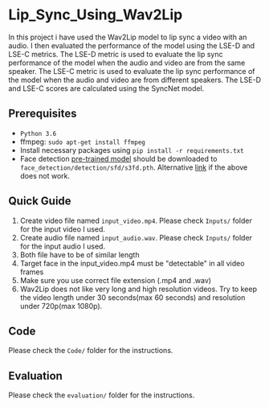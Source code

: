 # Lip_Sync_Using_Wav2Lip
 
In this project i have used the Wav2Lip model to lip sync a video with an audio. 
I then evaluated the performance of the model using the LSE-D and LSE-C metrics. The LSE-D metric is used to evaluate the lip sync performance of the model when the audio and video are from the same speaker. The LSE-C metric is used to evaluate the lip sync performance of the model when the audio and video are from different speakers. The LSE-D and LSE-C scores are calculated using the SyncNet model.

Prerequisites
-------------
- `Python 3.6` 
- ffmpeg: `sudo apt-get install ffmpeg`
- Install necessary packages using `pip install -r requirements.txt`
- Face detection [pre-trained model](https://www.adrianbulat.com/downloads/python-fan/s3fd-619a316812.pth) should be downloaded to `face_detection/detection/sfd/s3fd.pth`. Alternative [link](https://iiitaphyd-my.sharepoint.com/:u:/g/personal/prajwal_k_research_iiit_ac_in/EZsy6qWuivtDnANIG73iHjIBjMSoojcIV0NULXV-yiuiIg?e=qTasa8) if the above does not work.

## Quick Guide
1. Create video file named `input_video.mp4`. Please check `Inputs/` folder for the input video I used.
2. Create audio file named `input_audio.wav`. Please check `Inputs/` folder for the input audio I used.
3. Both file have to be of similar length
4. Target face in the input_video.mp4 must be "detectable" in all video frames
5. Make sure you use correct file extension (.mp4 and .wav)
6. Wav2Lip does not like very long and high resolution videos. Try to keep the video length under 30 seconds(max 60 seconds) and resolution under 720p(max 1080p).

Code
----------
Please check the `Code/` folder for the instructions.


Evaluation
----------
Please check the `evaluation/` folder for the instructions.